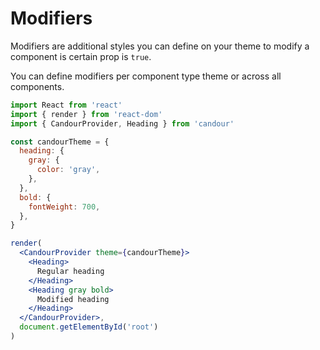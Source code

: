 # Modifiers

Modifiers are additional styles you can define on your theme to modify
a component is certain prop is `true`.

You can define modifiers per component type theme or across all components.

```jsx
import React from 'react'
import { render } from 'react-dom'
import { CandourProvider, Heading } from 'candour'

const candourTheme = {
  heading: {
    gray: {
      color: 'gray',
    },
  },
  bold: {
    fontWeight: 700,
  },
}

render(
  <CandourProvider theme={candourTheme}>
    <Heading>
      Regular heading
    </Heading>
    <Heading gray bold>
      Modified heading
    </Heading>
  </CandourProvider>,
  document.getElementById('root')
)
```
